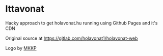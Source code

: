 Ittavonat
=========

Hacky approach to get holavonat.hu running using Github Pages and it's CDN

Original source at https://gitlab.com/holavonat1/holavonat-web

Logo by [MKKP](https://ketfarkukutya.mkkp.party/)
